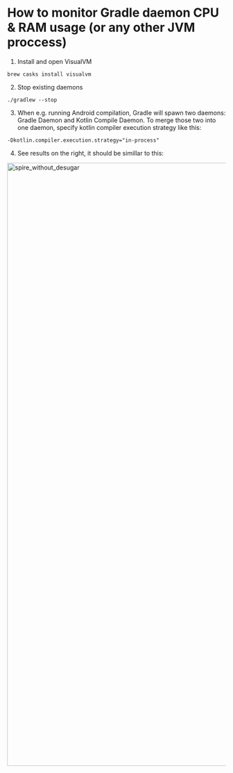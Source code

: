 # How to monitor Gradle daemon CPU & RAM usage (or any other JVM proccess)

1. Install and open VisualVM
```
brew casks install visualvm
```
2. Stop existing daemons
```
./gradlew --stop
```
3. When e.g. running Android compilation, Gradle will spawn two daemons: Gradle Daemon and Kotlin Compile Daemon. To merge those two into one daemon, specify kotlin compiler execution strategy like this:
```
-Dkotlin.compiler.execution.strategy="in-process"
```
4. See results on the right, it should be simillar to this:
<img width="1389" alt="spire_without_desugar" src="https://user-images.githubusercontent.com/5845095/94260063-ca409f80-ff2f-11ea-9a49-2a87f4bac42a.png">


